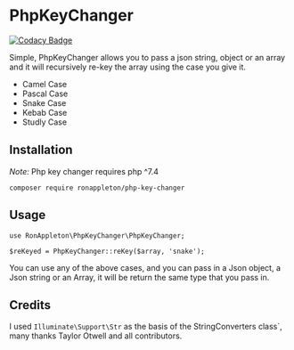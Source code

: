 # PhpKeyChanger

[![Codacy Badge](https://api.codacy.com/project/badge/Grade/714b6325e36b48d0bd38ae9b3b214dc9)](https://app.codacy.com/manual/ronappleton/php-key-changer?utm_source=github.com&utm_medium=referral&utm_content=ronappleton/php-key-changer&utm_campaign=Badge_Grade_Dashboard)

Simple, PhpKeyChanger allows you to pass a json string, object or an array and it will recursively re-key the array using the case you give it.

-   Camel Case
-   Pascal Case
-   Snake Case
-   Kebab Case
-   Studly Case

## Installation

*Note:* Php key changer requires php ^7.4

`composer require ronappleton/php-key-changer`

## Usage

`use RonAppleton\PhpKeyChanger\PhpKeyChanger;`

`$reKeyed = PhpKeyChanger::reKey($array, 'snake');`

You can use any of the above cases, and you can pass in a Json object, a Json string or an Array, it will be return the same type that you pass in.

## Credits

I used `Illuminate\Support\Str` as the basis of the StringConverters class`, many thanks Taylor Otwell and all contributors.
